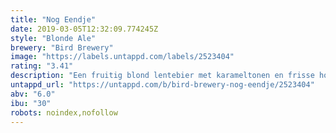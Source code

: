 ```yaml
---
title: "Nog Eendje"
date: 2019-03-05T12:32:09.774245Z
style: "Blonde Ale"
brewery: "Bird Brewery"
image: "https://labels.untappd.com/labels/2523404"
rating: "3.41"
description: "Een fruitig blond lentebier met karameltonen en frisse hoppen. Het eerste lentezonnetje nodigt uit om er eentje te drinken. En nog eendje? Nog eendje dan."
untappd_url: "https://untappd.com/b/bird-brewery-nog-eendje/2523404"
abv: "6.0"
ibu: "30"
robots: noindex,nofollow
---
```

